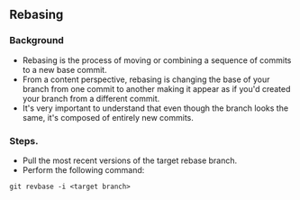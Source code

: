 ## Rebasing

### Background
- Rebasing is the process of moving or combining a sequence of commits to a new base commit.
- From a content perspective, rebasing is changing the base of your branch from one commit to another making it appear as if you'd created your branch from a different commit.
- It's very important to understand that even though the branch looks the same, it's composed of entirely new commits.

### Steps.
- Pull the most recent versions of the target rebase branch.
- Perform the following command: 
```
git revbase -i <target branch>
```